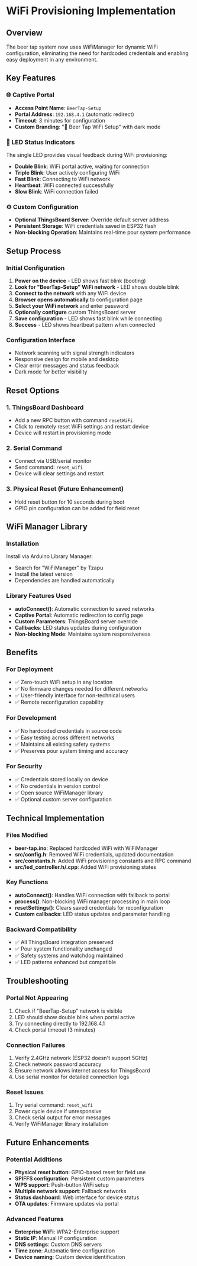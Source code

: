 # WiFi Provisioning Implementation

## Overview
The beer tap system now uses WiFiManager for dynamic WiFi configuration, eliminating the need for hardcoded credentials and enabling easy deployment in any environment.

## Key Features

### 🌐 Captive Portal
- **Access Point Name**: `BeerTap-Setup`
- **Portal Address**: `192.168.4.1` (automatic redirect)
- **Timeout**: 3 minutes for configuration
- **Custom Branding**: "🍺 Beer Tap WiFi Setup" with dark mode

### 🚨 LED Status Indicators
The single LED provides visual feedback during WiFi provisioning:

- **Double Blink**: WiFi portal active, waiting for connection
- **Triple Blink**: User actively configuring WiFi
- **Fast Blink**: Connecting to WiFi network
- **Heartbeat**: WiFi connected successfully
- **Slow Blink**: WiFi connection failed

### ⚙️ Custom Configuration
- **Optional ThingsBoard Server**: Override default server address
- **Persistent Storage**: WiFi credentials saved in ESP32 flash
- **Non-blocking Operation**: Maintains real-time pour system performance

## Setup Process

### Initial Configuration
1. **Power on the device** - LED shows fast blink (booting)
2. **Look for "BeerTap-Setup" WiFi network** - LED shows double blink
3. **Connect to the network** with any WiFi device
4. **Browser opens automatically** to configuration page
5. **Select your WiFi network** and enter password
6. **Optionally configure** custom ThingsBoard server
7. **Save configuration** - LED shows fast blink while connecting
8. **Success** - LED shows heartbeat pattern when connected

### Configuration Interface
- Network scanning with signal strength indicators
- Responsive design for mobile and desktop
- Clear error messages and status feedback
- Dark mode for better visibility

## Reset Options

### 1. ThingsBoard Dashboard
- Add a new RPC button with command `resetWiFi`
- Click to remotely reset WiFi settings and restart device
- Device will restart in provisioning mode

### 2. Serial Command
- Connect via USB/serial monitor
- Send command: `reset_wifi`
- Device will clear settings and restart

### 3. Physical Reset (Future Enhancement)
- Hold reset button for 10 seconds during boot
- GPIO pin configuration can be added for field reset

## WiFi Manager Library

### Installation
Install via Arduino Library Manager:
- Search for "WiFiManager" by Tzapu
- Install the latest version
- Dependencies are handled automatically

### Library Features Used
- **autoConnect()**: Automatic connection to saved networks
- **Captive Portal**: Automatic redirection to config page
- **Custom Parameters**: ThingsBoard server override
- **Callbacks**: LED status updates during configuration
- **Non-blocking Mode**: Maintains system responsiveness

## Benefits

### For Deployment
- ✅ Zero-touch WiFi setup in any location
- ✅ No firmware changes needed for different networks
- ✅ User-friendly interface for non-technical users
- ✅ Remote reconfiguration capability

### For Development
- ✅ No hardcoded credentials in source code
- ✅ Easy testing across different networks
- ✅ Maintains all existing safety systems
- ✅ Preserves pour system timing and accuracy

### For Security
- ✅ Credentials stored locally on device
- ✅ No credentials in version control
- ✅ Open source WiFiManager library
- ✅ Optional custom server configuration

## Technical Implementation

### Files Modified
- **beer-tap.ino**: Replaced hardcoded WiFi with WiFiManager
- **src/config.h**: Removed WiFi credentials, updated documentation
- **src/constants.h**: Added WiFi provisioning constants and RPC command
- **src/led_controller.h/.cpp**: Added WiFi provisioning states

### Key Functions
- **autoConnect()**: Handles WiFi connection with fallback to portal
- **process()**: Non-blocking WiFi manager processing in main loop
- **resetSettings()**: Clears saved credentials for reconfiguration
- **Custom callbacks**: LED status updates and parameter handling

### Backward Compatibility
- ✅ All ThingsBoard integration preserved
- ✅ Pour system functionality unchanged
- ✅ Safety systems and watchdog maintained
- ✅ LED patterns enhanced but compatible

## Troubleshooting

### Portal Not Appearing
1. Check if "BeerTap-Setup" network is visible
2. LED should show double blink when portal active
3. Try connecting directly to 192.168.4.1
4. Check portal timeout (3 minutes)

### Connection Failures
1. Verify 2.4GHz network (ESP32 doesn't support 5GHz)
2. Check network password accuracy
3. Ensure network allows internet access for ThingsBoard
4. Use serial monitor for detailed connection logs

### Reset Issues
1. Try serial command: `reset_wifi`
2. Power cycle device if unresponsive
3. Check serial output for error messages
4. Verify WiFiManager library installation

## Future Enhancements

### Potential Additions
- **Physical reset button**: GPIO-based reset for field use
- **SPIFFS configuration**: Persistent custom parameters
- **WPS support**: Push-button WiFi setup
- **Multiple network support**: Fallback networks
- **Status dashboard**: Web interface for device status
- **OTA updates**: Firmware updates via portal

### Advanced Features
- **Enterprise WiFi**: WPA2-Enterprise support
- **Static IP**: Manual IP configuration
- **DNS settings**: Custom DNS servers
- **Time zone**: Automatic time configuration
- **Device naming**: Custom device identification